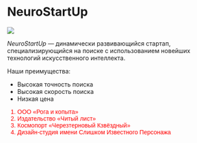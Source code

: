 # NeuroStartUp

![](https://netology-code.github.io/git-homeworks/introduction/assets/logo.png)

*NeuroStartUp* — динамически развивающийся стартап, специализирующийся на поиске с использованием 
 новейших технологий искусственного интеллекта.

Наши преимущества:
* Высокая точность поиска
* Высокая скорость поиска
* Низкая цена
<style type="text/css">
OL {
  font-family: "Awesome", Arial, sans-serif;
  color: red;
}
</style>
<ol>
 <li>ООО «Рога и копыта»</li>
 <li>Издательство «Читый лист»</li>
 <li>Космопорт «Черезтерновый Кзвёздный»</li>
 <li>Дизайн-студия имени Слишком Известного Персонажа</li>
</ol>